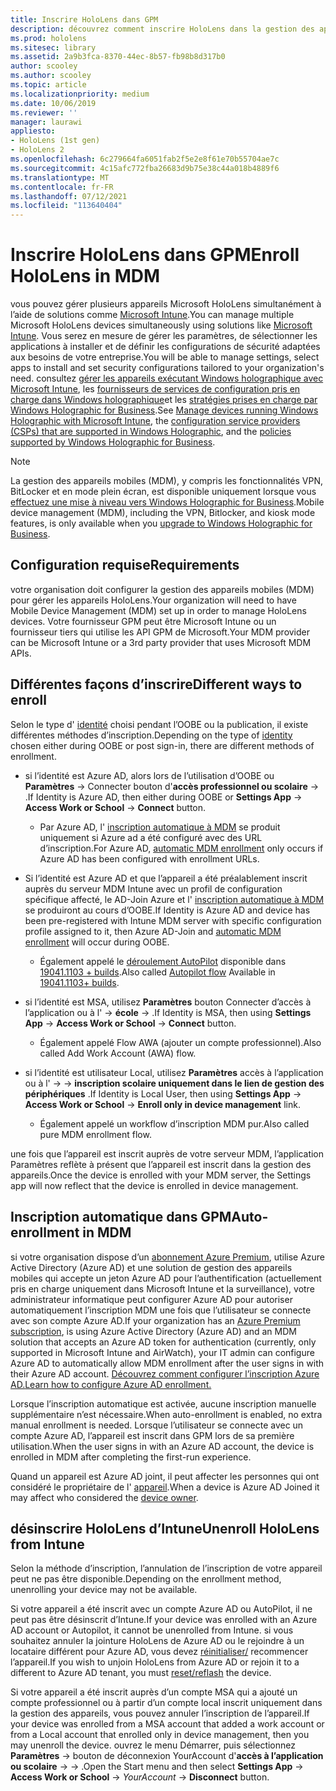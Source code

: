 ```yaml
---
title: Inscrire HoloLens dans GPM
description: découvrez comment inscrire HoloLens dans la gestion des appareils mobiles (MDM) pour faciliter la gestion de plusieurs appareils.
ms.prod: hololens
ms.sitesec: library
ms.assetid: 2a9b3fca-8370-44ec-8b57-fb98b8d317b0
author: scooley
ms.author: scooley
ms.topic: article
ms.localizationpriority: medium
ms.date: 10/06/2019
ms.reviewer: ''
manager: laurawi
appliesto:
- HoloLens (1st gen)
- HoloLens 2
ms.openlocfilehash: 6c279664fa6051fab2f5e2e8f61e70b55704ae7c
ms.sourcegitcommit: 4c15afc772fba26683d9b75e38c44a018b4889f6
ms.translationtype: MT
ms.contentlocale: fr-FR
ms.lasthandoff: 07/12/2021
ms.locfileid: "113640404"
---
```

# <a name="enroll-hololens-in-mdm"></a><span data-ttu-id="b31b1-103">Inscrire HoloLens dans GPM</span><span class="sxs-lookup"><span data-stu-id="b31b1-103">Enroll HoloLens in MDM</span></span>

<span data-ttu-id="b31b1-104">vous pouvez gérer plusieurs appareils Microsoft HoloLens simultanément à l’aide de solutions comme [Microsoft Intune](/intune/windows-holographic-for-business).</span><span class="sxs-lookup"><span data-stu-id="b31b1-104">You can manage multiple Microsoft HoloLens devices simultaneously using solutions like [Microsoft Intune](/intune/windows-holographic-for-business).</span></span> <span data-ttu-id="b31b1-105">Vous serez en mesure de gérer les paramètres, de sélectionner les applications à installer et de définir les configurations de sécurité adaptées aux besoins de votre entreprise.</span><span class="sxs-lookup"><span data-stu-id="b31b1-105">You will be able to manage settings, select apps to install and set security configurations tailored to your organization's need.</span></span> <span data-ttu-id="b31b1-106">consultez [gérer les appareils exécutant Windows holographique avec Microsoft Intune](/intune/windows-holographic-for-business), les [fournisseurs de services de configuration pris en charge dans Windows holographique](https://msdn.microsoft.com/windows/hardware/commercialize/customize/mdm/configuration-service-provider-reference#hololens)et les [stratégies prises en charge par Windows Holographic for Business](https://msdn.microsoft.com/windows/hardware/commercialize/customize/mdm/policy-configuration-service-provider#hololenspolicies).</span><span class="sxs-lookup"><span data-stu-id="b31b1-106">See [Manage devices running Windows Holographic with Microsoft Intune](/intune/windows-holographic-for-business), the [configuration service providers (CSPs) that are supported in Windows Holographic](https://msdn.microsoft.com/windows/hardware/commercialize/customize/mdm/configuration-service-provider-reference#hololens), and the [policies supported by Windows Holographic for Business](https://msdn.microsoft.com/windows/hardware/commercialize/customize/mdm/policy-configuration-service-provider#hololenspolicies).</span></span>

> [!NOTE]
> <span data-ttu-id="b31b1-107">La gestion des appareils mobiles (MDM), y compris les fonctionnalités VPN, BitLocker et en mode plein écran, est disponible uniquement lorsque vous [effectuez une mise à niveau vers Windows Holographic for Business](hololens1-upgrade-enterprise.md).</span><span class="sxs-lookup"><span data-stu-id="b31b1-107">Mobile device management (MDM), including the VPN, Bitlocker, and kiosk mode features, is only available when you [upgrade to Windows Holographic for Business](hololens1-upgrade-enterprise.md).</span></span>

## <a name="requirements"></a><span data-ttu-id="b31b1-108">Configuration requise</span><span class="sxs-lookup"><span data-stu-id="b31b1-108">Requirements</span></span>

 <span data-ttu-id="b31b1-109">votre organisation doit configurer la gestion des appareils mobiles (MDM) pour gérer les appareils HoloLens.</span><span class="sxs-lookup"><span data-stu-id="b31b1-109">Your organization will need to have Mobile Device Management (MDM) set up in order to manage HoloLens devices.</span></span> <span data-ttu-id="b31b1-110">Votre fournisseur GPM peut être Microsoft Intune ou un fournisseur tiers qui utilise les API GPM de Microsoft.</span><span class="sxs-lookup"><span data-stu-id="b31b1-110">Your MDM provider can be Microsoft Intune or a 3rd party provider that uses Microsoft MDM APIs.</span></span>
 
## <a name="different-ways-to-enroll"></a><span data-ttu-id="b31b1-111">Différentes façons d’inscrire</span><span class="sxs-lookup"><span data-stu-id="b31b1-111">Different ways to enroll</span></span>

<span data-ttu-id="b31b1-112">Selon le type d' [identité](hololens-identity.md) choisi pendant l’OOBE ou la publication, il existe différentes méthodes d’inscription.</span><span class="sxs-lookup"><span data-stu-id="b31b1-112">Depending on the type of [identity](hololens-identity.md) chosen either during OOBE or post sign-in, there are different methods of enrollment.</span></span>

- <span data-ttu-id="b31b1-113">si l’identité est Azure AD, alors lors de l’utilisation d’OOBE ou **Paramètres**  ->  Connecter bouton d'**accès professionnel ou scolaire**  ->   .</span><span class="sxs-lookup"><span data-stu-id="b31b1-113">If Identity is Azure AD, then either during OOBE or **Settings App** -> **Access Work or School** -> **Connect** button.</span></span>
    - <span data-ttu-id="b31b1-114">Par Azure AD, l' [inscription automatique à MDM](hololens-enroll-mdm.md#auto-enrollment-in-mdm) se produit uniquement si Azure ad a été configuré avec des URL d’inscription.</span><span class="sxs-lookup"><span data-stu-id="b31b1-114">For Azure AD, [automatic MDM enrollment](hololens-enroll-mdm.md#auto-enrollment-in-mdm) only occurs if Azure AD has been configured with enrollment URLs.</span></span>
     
- <span data-ttu-id="b31b1-115">Si l’identité est Azure AD et que l’appareil a été préalablement inscrit auprès du serveur MDM Intune avec un profil de configuration spécifique affecté, le AD-Join Azure et l' [inscription automatique à MDM](hololens-enroll-mdm.md#auto-enrollment-in-mdm) se produiront au cours d’OOBE.</span><span class="sxs-lookup"><span data-stu-id="b31b1-115">If Identity is Azure AD and device has been pre-registered with Intune MDM server with specific configuration profile assigned to it, then Azure AD-Join and [automatic MDM enrollment](hololens-enroll-mdm.md#auto-enrollment-in-mdm) will occur during OOBE.</span></span>
    - <span data-ttu-id="b31b1-116">Également appelé le [déroulement AutoPilot](hololens2-autopilot.md) disponible dans [19041.1103 + builds](hololens-release-notes.md#windows-holographic-version-2004).</span><span class="sxs-lookup"><span data-stu-id="b31b1-116">Also called [Autopilot flow](hololens2-autopilot.md) Available in [19041.1103+ builds](hololens-release-notes.md#windows-holographic-version-2004).</span></span>
    

- <span data-ttu-id="b31b1-117">si l’identité est MSA, utilisez **Paramètres** bouton Connecter d’accès à l’application ou à l'  ->  **école**  ->   .</span><span class="sxs-lookup"><span data-stu-id="b31b1-117">If Identity is MSA, then using **Settings App** -> **Access Work or School** -> **Connect** button.</span></span>
    - <span data-ttu-id="b31b1-118">Également appelé Flow AWA (ajouter un compte professionnel).</span><span class="sxs-lookup"><span data-stu-id="b31b1-118">Also called Add Work Account (AWA) flow.</span></span>
- <span data-ttu-id="b31b1-119">si l’identité est utilisateur Local, utilisez **Paramètres** accès à l’application ou à l'  ->    ->  **inscription scolaire uniquement dans le lien de gestion des périphériques** .</span><span class="sxs-lookup"><span data-stu-id="b31b1-119">If Identity is Local User, then using **Settings App** -> **Access Work or School** -> **Enroll only in device management** link.</span></span>
    - <span data-ttu-id="b31b1-120">Également appelé un workflow d’inscription MDM pur.</span><span class="sxs-lookup"><span data-stu-id="b31b1-120">Also called pure MDM enrollment flow.</span></span>

<span data-ttu-id="b31b1-121">une fois que l’appareil est inscrit auprès de votre serveur MDM, l’application Paramètres reflète à présent que l’appareil est inscrit dans la gestion des appareils.</span><span class="sxs-lookup"><span data-stu-id="b31b1-121">Once the device is enrolled with your MDM server, the Settings app will now reflect that the device is enrolled in device management.</span></span>

## <a name="auto-enrollment-in-mdm"></a><span data-ttu-id="b31b1-122">Inscription automatique dans GPM</span><span class="sxs-lookup"><span data-stu-id="b31b1-122">Auto-enrollment in MDM</span></span>

<span data-ttu-id="b31b1-123">si votre organisation dispose d’un [abonnement Azure Premium](https://azure.microsoft.com/overview/), utilise Azure Active Directory (Azure AD) et une solution de gestion des appareils mobiles qui accepte un jeton Azure AD pour l’authentification (actuellement pris en charge uniquement dans Microsoft Intune et la surveillance), votre administrateur informatique peut configurer Azure AD pour autoriser automatiquement l’inscription MDM une fois que l’utilisateur se connecte avec son compte Azure AD.</span><span class="sxs-lookup"><span data-stu-id="b31b1-123">If your organization has an [Azure Premium subscription](https://azure.microsoft.com/overview/), is using Azure Active Directory (Azure AD) and an MDM solution that accepts an Azure AD token for authentication (currently, only supported in Microsoft Intune and AirWatch), your IT admin can configure Azure AD to automatically allow MDM enrollment after the user signs in with their Azure AD account.</span></span> [<span data-ttu-id="b31b1-124">Découvrez comment configurer l’inscription Azure AD.</span><span class="sxs-lookup"><span data-stu-id="b31b1-124">Learn how to configure Azure AD enrollment.</span></span>](/mem/intune/enrollment/windows-enroll#enable-windows-10-automatic-enrollment)

<span data-ttu-id="b31b1-125">Lorsque l’inscription automatique est activée, aucune inscription manuelle supplémentaire n’est nécessaire.</span><span class="sxs-lookup"><span data-stu-id="b31b1-125">When auto-enrollment is enabled, no extra manual enrollment is needed.</span></span> <span data-ttu-id="b31b1-126">Lorsque l’utilisateur se connecte avec un compte Azure AD, l’appareil est inscrit dans GPM lors de sa première utilisation.</span><span class="sxs-lookup"><span data-stu-id="b31b1-126">When the user signs in with an Azure AD account, the device is enrolled in MDM after completing the first-run experience.</span></span>

<span data-ttu-id="b31b1-127">Quand un appareil est Azure AD joint, il peut affecter les personnes qui ont considéré le propriétaire de l' [appareil](security-adminless-os.md#device-owner).</span><span class="sxs-lookup"><span data-stu-id="b31b1-127">When a device is Azure AD Joined it may affect who considered the [device owner](security-adminless-os.md#device-owner).</span></span>

## <a name="unenroll-hololens-from-intune"></a><span data-ttu-id="b31b1-128">désinscrire HoloLens d’Intune</span><span class="sxs-lookup"><span data-stu-id="b31b1-128">Unenroll HoloLens from Intune</span></span>

<span data-ttu-id="b31b1-129">Selon la méthode d’inscription, l’annulation de l’inscription de votre appareil peut ne pas être disponible.</span><span class="sxs-lookup"><span data-stu-id="b31b1-129">Depending on the enrollment method, unenrolling your device may not be available.</span></span>

<span data-ttu-id="b31b1-130">Si votre appareil a été inscrit avec un compte Azure AD ou AutoPilot, il ne peut pas être désinscrit d’Intune.</span><span class="sxs-lookup"><span data-stu-id="b31b1-130">If your device was enrolled with an Azure AD account or Autopilot, it cannot be unenrolled from Intune.</span></span> <span data-ttu-id="b31b1-131">si vous souhaitez annuler la jointure HoloLens de Azure AD ou le rejoindre à un locataire différent pour Azure AD, vous devez [réinitialiser/](hololens-recovery.md#reset-the-device) recommencer l’appareil.</span><span class="sxs-lookup"><span data-stu-id="b31b1-131">If you wish to unjoin HoloLens from Azure AD or rejoin it to a different to Azure AD tenant, you must [reset/reflash](hololens-recovery.md#reset-the-device) the device.</span></span>

<span data-ttu-id="b31b1-132">Si votre appareil a été inscrit auprès d’un compte MSA qui a ajouté un compte professionnel ou à partir d’un compte local inscrit uniquement dans la gestion des appareils, vous pouvez annuler l’inscription de l’appareil.</span><span class="sxs-lookup"><span data-stu-id="b31b1-132">If your device was enrolled from a MSA account that added a work account or from a Local account that enrolled only in device management, then you may unenroll the device.</span></span> <span data-ttu-id="b31b1-133">ouvrez le menu Démarrer, puis sélectionnez **Paramètres**  ->  bouton de déconnexion YourAccount d'**accès à l’application ou scolaire**  ->    ->   .</span><span class="sxs-lookup"><span data-stu-id="b31b1-133">Open the Start menu and then select **Settings App** -> **Access Work or School** -> *YourAccount* -> **Disconnect** button.</span></span>